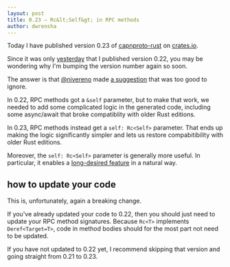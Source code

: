 ```yaml
---
layout: post
title: 0.23 — Rc&lt;Self&gt; in RPC methods
author: dwrensha
---
```


Today I have published version 0.23 of
[capnproto-rust](https://github.com/capnproto/capnproto-rust)
on [crates.io](https://crates.io/crates/capnp).

Since it was only [yesterday]({{site.baseurl}}/2025/10/27/0.22-release.html)
that I published version 0.22, you may be wondering why
I'm bumping the version number again so soon.

The answer is that [@nivereno](https://github.com/nivereno) made
[a suggestion](https://github.com/capnproto/capnproto-rust/issues/577#issuecomment-3454365512)
that was too good to ignore.

In 0.22, RPC methods got a `&self` parameter, but to make that work,
we needed to add some complicated logic in the generated code,
including some async/await that broke compatiblity with older Rust editions.

In 0.23, RPC methods instead get a `self: Rc<Self>` parameter. That
ends up making the logic significantly simpler and lets us restore
compabitibility with older Rust editions.

Moreover, the `self: Rc<Self>` parameter is generally more useful.
In particular, it enables a
[long-desired feature](https://github.com/capnproto/capnproto-rust/issues/87)
in a natural way.

## how to update your code

This is, unfortunately, again a breaking change.

If you've already updated your code to 0.22, then you should just
need to update your RPC method signatures. Because `Rc<T>` implements
`Deref<Target=T>`, code in method bodies should for the most part not
need to be updated.

If you have not updated to 0.22 yet, I recommend skipping that version
and going straight from 0.21 to 0.23.






